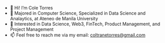 - 👋 Hi! I’m Cole Torres
- 🌱 Majored in Computer Science, Specialized in Data Science and Analaytics, at Ateneo de Manila University
- 👀 Interested in Data Science, Web3, FinTech, Product Management, and Project Management
- 📫 Feel free to reach me via my email: coltranetorres@gmail.com
